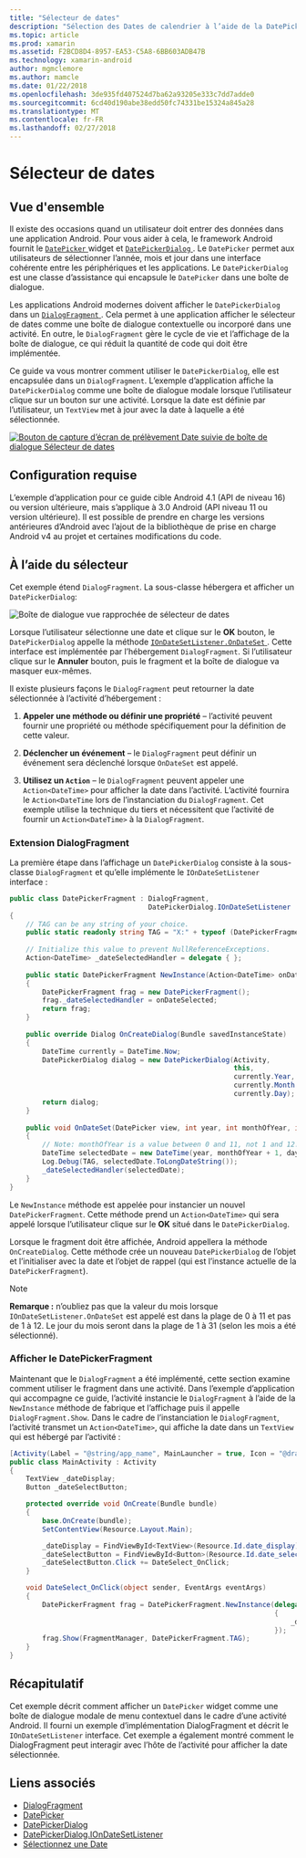 ```yaml
---
title: "Sélecteur de dates"
description: "Sélection des Dates de calendrier à l’aide de la DatePickerDialog et DialogFragment"
ms.topic: article
ms.prod: xamarin
ms.assetid: F2BCD8D4-8957-EA53-C5A8-6BB603ADB47B
ms.technology: xamarin-android
author: mgmclemore
ms.author: mamcle
ms.date: 01/22/2018
ms.openlocfilehash: 3de935fd407524d7ba62a93205e333c7dd7adde0
ms.sourcegitcommit: 6cd40d190abe38edd50fc74331be15324a845a28
ms.translationtype: MT
ms.contentlocale: fr-FR
ms.lasthandoff: 02/27/2018
---
```

# <a name="date-picker"></a>Sélecteur de dates

## <a name="overview"></a>Vue d'ensemble

Il existe des occasions quand un utilisateur doit entrer des données dans une application Android. Pour vous aider à cela, le framework Android fournit le [ `DatePicker` ](https://developer.xamarin.com/api/type/Android.Widget.DatePicker/) widget et [ `DatePickerDialog` ](https://developer.xamarin.com/api/type/Android.App.DatePickerDialog/) . Le `DatePicker` permet aux utilisateurs de sélectionner l’année, mois et jour dans une interface cohérente entre les périphériques et les applications. Le `DatePickerDialog` est une classe d’assistance qui encapsule le `DatePicker` dans une boîte de dialogue.

Les applications Android modernes doivent afficher le `DatePickerDialog` dans un [ `DialogFragment` ](https://developer.xamarin.com/api/type/Android.App.DialogFragment/). Cela permet à une application afficher le sélecteur de dates comme une boîte de dialogue contextuelle ou incorporé dans une activité. En outre, le `DialogFragment` gère le cycle de vie et l’affichage de la boîte de dialogue, ce qui réduit la quantité de code qui doit être implémentée.

Ce guide va vous montrer comment utiliser le `DatePickerDialog`, elle est encapsulée dans un `DialogFragment`. L’exemple d’application affiche la `DatePickerDialog` comme une boîte de dialogue modale lorsque l’utilisateur clique sur un bouton sur une activité. Lorsque la date est définie par l’utilisateur, un `TextView` met à jour avec la date à laquelle a été sélectionnée.

[![Bouton de capture d’écran de prélèvement Date suivie de boîte de dialogue Sélecteur de dates](date-picker-images/image-01-sml.png)](date-picker-images/image-01.png)

## <a name="requirements"></a>Configuration requise

L’exemple d’application pour ce guide cible Android 4.1 (API de niveau
16) ou version ultérieure, mais s’applique à 3.0 Android (API niveau 11 ou version ultérieure). Il est possible de prendre en charge les versions antérieures d’Android avec l’ajout de la bibliothèque de prise en charge Android v4 au projet et certaines modifications du code.

## <a name="using-the-datepicker"></a>À l’aide du sélecteur

Cet exemple étend `DialogFragment`. La sous-classe hébergera et afficher un `DatePickerDialog`:

![Boîte de dialogue vue rapprochée de sélecteur de dates](date-picker-images/image-02.png)

Lorsque l’utilisateur sélectionne une date et clique sur le **OK** bouton, le `DatePickerDialog` appelle la méthode [ `IOnDateSetListener.OnDateSet` ](https://developer.xamarin.com/api/member/Android.App.DatePickerDialog+IOnDateSetListener.OnDateSet/p/Android.Widget.DatePicker/System.Int32/System.Int32/System.Int32/).
Cette interface est implémentée par l’hébergement `DialogFragment`. Si l’utilisateur clique sur le **Annuler** bouton, puis le fragment et la boîte de dialogue va masquer eux-mêmes.

Il existe plusieurs façons le `DialogFragment` peut retourner la date sélectionnée à l’activité d’hébergement :

1. **Appeler une méthode ou définir une propriété** &ndash; l’activité peuvent fournir une propriété ou méthode spécifiquement pour la définition de cette valeur.

2. **Déclencher un événement** &ndash; le `DialogFragment` peut définir un événement sera déclenché lorsque `OnDateSet` est appelé.

3. **Utilisez un `Action`**  &ndash; le `DialogFragment` peuvent appeler une `Action<DateTime>` pour afficher la date dans l’activité. L’activité fournira le `Action<DateTime` lors de l’instanciation du `DialogFragment`. Cet exemple utilise la technique du tiers et nécessitent que l’activité de fournir un `Action<DateTime>` à la `DialogFragment`.


<a name="extending_dialogfragment" />

### <a name="extending-dialogfragment"></a>Extension DialogFragment

La première étape dans l’affichage un `DatePickerDialog` consiste à la sous-classe `DialogFragment` et qu’elle implémente le `IOnDateSetListener` interface :

```csharp
public class DatePickerFragment : DialogFragment, 
                                  DatePickerDialog.IOnDateSetListener
{
    // TAG can be any string of your choice.
    public static readonly string TAG = "X:" + typeof (DatePickerFragment).Name.ToUpper();
    
    // Initialize this value to prevent NullReferenceExceptions.
    Action<DateTime> _dateSelectedHandler = delegate { };
    
    public static DatePickerFragment NewInstance(Action<DateTime> onDateSelected)
    {
        DatePickerFragment frag = new DatePickerFragment();
        frag._dateSelectedHandler = onDateSelected;
        return frag;
    }
    
    public override Dialog OnCreateDialog(Bundle savedInstanceState)
    {
        DateTime currently = DateTime.Now;
        DatePickerDialog dialog = new DatePickerDialog(Activity, 
                                                       this, 
                                                       currently.Year, 
                                                       currently.Month - 1,
                                                       currently.Day);
        return dialog;
    }
    
    public void OnDateSet(DatePicker view, int year, int monthOfYear, int dayOfMonth)
    {
        // Note: monthOfYear is a value between 0 and 11, not 1 and 12!
        DateTime selectedDate = new DateTime(year, monthOfYear + 1, dayOfMonth);
        Log.Debug(TAG, selectedDate.ToLongDateString());
        _dateSelectedHandler(selectedDate);
    }
}
```

Le `NewInstance` méthode est appelée pour instancier un nouvel `DatePickerFragment`. Cette méthode prend un `Action<DateTime>` qui sera appelé lorsque l’utilisateur clique sur le **OK** situé dans le `DatePickerDialog`.

Lorsque le fragment doit être affichée, Android appellera la méthode `OnCreateDialog`. Cette méthode crée un nouveau `DatePickerDialog` de l’objet et l’initialiser avec la date et l’objet de rappel (qui est l’instance actuelle de la `DatePickerFragment`).


> [!NOTE]
> **Remarque :** n’oubliez pas que la valeur du mois lorsque `IOnDateSetListener.OnDateSet` est appelé est dans la plage de 0 à 11 et pas de 1 à 12. Le jour du mois seront dans la plage de 1 à 31 (selon les mois a été sélectionné).


<a name="date_picker_fragment" />

### <a name="showing-the-datepickerfragment"></a>Afficher le DatePickerFragment

Maintenant que le `DialogFragment` a été implémenté, cette section examine comment utiliser le fragment dans une activité. Dans l’exemple d’application qui accompagne ce guide, l’activité instancie le `DialogFragment` à l’aide de la `NewInstance` méthode de fabrique et l’affichage puis il appelle `DialogFragment.Show`. Dans le cadre de l’instanciation le `DialogFragment`, l’activité transmet un `Action<DateTime>`, qui affiche la date dans un `TextView` qui est hébergé par l’activité :

```csharp
[Activity(Label = "@string/app_name", MainLauncher = true, Icon = "@drawable/icon")]
public class MainActivity : Activity
{
    TextView _dateDisplay;
    Button _dateSelectButton;

    protected override void OnCreate(Bundle bundle)
    {
        base.OnCreate(bundle);
        SetContentView(Resource.Layout.Main);

        _dateDisplay = FindViewById<TextView>(Resource.Id.date_display);
        _dateSelectButton = FindViewById<Button>(Resource.Id.date_select_button);
        _dateSelectButton.Click += DateSelect_OnClick;
    }

    void DateSelect_OnClick(object sender, EventArgs eventArgs)
    {
        DatePickerFragment frag = DatePickerFragment.NewInstance(delegate(DateTime time)
                                                                 {
                                                                     _dateDisplay.Text = time.ToLongDateString();
                                                                 });
        frag.Show(FragmentManager, DatePickerFragment.TAG);
    }
}
```

<a name="summary" />

## <a name="summary"></a>Récapitulatif

Cet exemple décrit comment afficher un `DatePicker` widget comme une boîte de dialogue modale de menu contextuel dans le cadre d’une activité Android. Il fourni un exemple d’implémentation DialogFragment et décrit le `IOnDateSetListener` interface. Cet exemple a également montré comment le DialogFragment peut interagir avec l’hôte de l’activité pour afficher la date sélectionnée.


## <a name="related-links"></a>Liens associés

- [DialogFragment](https://developer.xamarin.com/api/type/Android.App.DialogFragment/)
- [DatePicker](https://developer.xamarin.com/api/type/Android.Widget.DatePicker/)
- [DatePickerDialog](https://developer.xamarin.com/api/type/Android.App.DatePickerDialog/)
- [DatePickerDialog.IOnDateSetListener](https://developer.xamarin.com/api/type/Android.App.DatePickerDialog+IOnDateSetListener/)
- [Sélectionnez une Date](https://github.com/xamarinhttps://developer.xamarin.com/recipes/tree/master/android/controls/datepicker/select_a_date)
